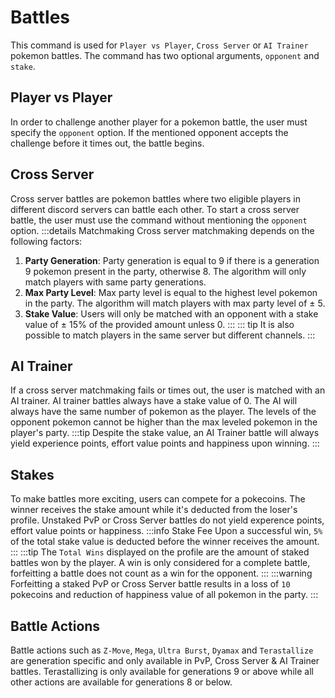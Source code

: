 # Battles

This command is used for `Player vs Player`, `Cross Server` or `AI Trainer` pokemon battles. The command has two optional arguments, `opponent` and `stake`. 

## Player vs Player

In order to challenge another player for a pokemon battle, the user must specify the `opponent` option. If the mentioned opponent accepts the challenge before it times out, the battle begins.

## Cross Server

Cross server battles are pokemon battles where two eligible players in different discord servers can battle each other. To start a cross server battle, the user must use the command without mentioning the `opponent` option.
:::details Matchmaking
Cross server matchmaking depends on the following factors:<br>
1. **Party Generation**: Party generation is equal to 9 if there is a generation 9 pokemon present in the party, otherwise 8. The algorithm will only match players with same party generations.<br>
2. **Max Party Level**: Max party level is equal to the highest level pokemon in the party. The algorithm will match players with max party level of ± 5.
3. **Stake Value**: Users will only be matched with an opponent with a stake value of ± 15% of the provided amount unless 0.
:::
::: tip
It is also possible to match players in the same server but different channels.
:::
## AI Trainer

If a cross server matchmaking fails or times out, the user is matched with an AI trainer. AI trainer battles always have a stake value of 0. The AI will always have the same number of pokemon as the player. The levels of the opponent pokemon cannot be higher than the max leveled pokemon in the player's party.
:::tip
Despite the stake value, an AI Trainer battle will always yield experience points, effort value points and happiness upon winning.
:::

## Stakes

To make battles more exciting, users can compete for a pokecoins. The winner receives the stake amount while it's deducted from the loser's profile. Unstaked PvP or Cross Server battles do not yield experence points, effort value points or happiness.
:::info Stake Fee
Upon a successful win, `5%` of the total stake value is deducted before the winner receives the amount.
:::
:::tip
The `Total Wins` displayed on the profile are the amount of staked battles won by the player. A win is only considered for a complete battle, forfeitting a battle does not count as a win for the opponent.
:::
:::warning
Forfeitting a staked PvP or Cross Server battle results in a loss of `10` pokecoins and reduction of happiness value of all pokemon in the party.
:::

## Battle Actions

Battle actions such as `Z-Move`, `Mega`, `Ultra Burst`, `Dyamax` and `Terastallize` are generation specific and only available in PvP, Cross Server & AI Trainer battles. Terastallizing is only available for generations 9 or above while all other actions are available for generations 8 or below.
